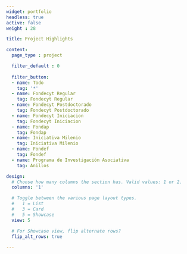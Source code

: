 ```yaml
---
widget: portfolio
headless: true  
active: false  
weight : 28  

title: Project Highlights

content:
  page_type : project

  filter_default : 0
  
  filter_button:
  - name: Todo
    tag: '*'
  - name: Fondecyt Regular
    tag: Fondecyt Regular
  - name: Fondecyt Postdoctorado
    tag: Fondecyt Postdoctorado
  - name: Fondecyt Iniciacion
    tag: Fondecyt Iniciacion
  - name: Fondap
    tag: Fondap
  - name: Iniciativa Milenio
    tag: Iniciativa Milenio
  - name: Fondef
    tag: Fondef
  - name: Programa de Investigación Asociativa
    tag: Anillos

design:
  # Choose how many columns the section has. Valid values: 1 or 2.
  columns: '1'

  # Toggle between the various page layout types.
  #   1 = List
  #   3 = Card
  #   5 = Showcase
  view: 5

  # For Showcase view, flip alternate rows?
  flip_alt_rows: true

---
```



